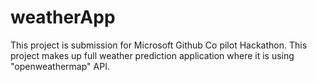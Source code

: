 # weatherApp

This project is submission for Microsoft Github Co pilot Hackathon.
This project makes up full weather prediction application where it is using 
"openweathermap" API.
